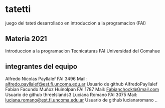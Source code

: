 # tatetti
juego del tateti desarrollado en introduccion a la programacion (FAI)
## Materia 2021

Introduccion a la programacion
Tecnicaturas
FAI
Universidad del Comahue

## integrantes del equipo
Alfredo Nicolas Payllalef FAI 3496 Mail: alfredo.payllalef@est.fi.uncoma.edu.ar Usuario de github AlfredoPayllalef
Fabian Facundo Muñoz Huinolpan FAI 1787 Mail: Fabianchock@Gmail.com Usuario de github  threeIslands3
Luciana Romano  FAI 3075 Mail: luciana.romano@est.fi.uncoma.edu.ar Usuario de github lucianaromano
..
